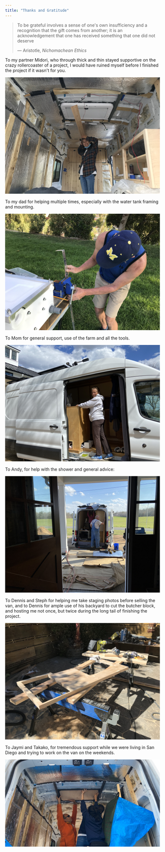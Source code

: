 ```yaml
---
title: "Thanks and Gratitude"
---
```



> To be grateful involves a sense of one's own insufficiency and a recognition that the gift comes from another; it is an acknowledgement that one has received something that one did not deserve
> 
> — Aristotle, _Nichomachean Ethics_

To my partner Midori, who through thick and thin stayed supportive on the crazy rollercoaster of a project, I would have ruined myself before I finished the project if it wasn't for you.

![2021-04-07 16-55-34](img/2021-04-07%2016-55-34.jpeg)

To my dad for helping multiple times, especially with the water tank framing and mounting.

![2021-07-10 18-10-07](img/2021-07-10%2018-10-07.jpeg)

To Mom for general support, use of the farm and all the tools. 

![IMG_3526](img/IMG_3526.jpg)

To Andy, for help with the shower and general advice:

![IMG_3506](img/IMG_3506.jpg)

To Dennis and Steph for helping me take staging photos before selling the van, and to Dennis for ample use of his backyard to cut the butcher block, and hosting me not once, but twice during the long tail of finishing the project.

![countertop-installation](img/countertop-installation.jpg)

To Jaymi and Takako, for tremendous support while we were living in San Diego and trying to work on the van on the weekends.

![thanks-header](img/thanks-header.png)